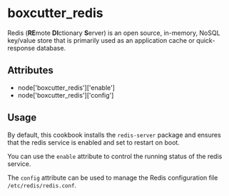 # boxcutter_redis

Redis (**RE**mote **DI**ctionary **S**erver) is an open source, in-memory,
NoSQL key/value store that is primarily used as an application cache or
quick-response database.

## Attributes 

- node['boxcutter_redis']['enable']
- node['boxcutter_redis']['config']

## Usage

By default, this cookbook installs the `redis-server` package and ensures
that the redis service is enabled and set to restart on boot.

You can use the `enable` attribute to control the running status of the
redis service.

The `config` attribute can be used to manage the Redis configuration file
`/etc/redis/redis.conf`.

